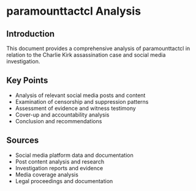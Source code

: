 # paramounttactcl Analysis

## Introduction

This document provides a comprehensive analysis of paramounttactcl in relation to the Charlie Kirk assassination case and social media investigation.

## Key Points

- Analysis of relevant social media posts and content
- Examination of censorship and suppression patterns
- Assessment of evidence and witness testimony
- Cover-up and accountability analysis
- Conclusion and recommendations

## Sources
- Social media platform data and documentation
- Post content analysis and research
- Investigation reports and evidence
- Media coverage analysis
- Legal proceedings and documentation
